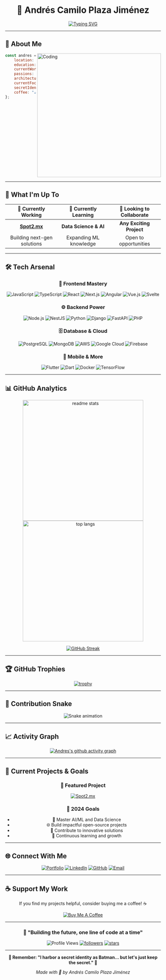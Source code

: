 # <div align="center">🎯 Andrés Camilo Plaza Jiménez</div>

<div align="center">
  
[![Typing SVG](https://readme-typing-svg.herokuapp.com?font=Fira+Code&size=30&duration=3000&pause=1000&color=00D9FF&center=true&vCenter=true&width=600&lines=Software+Developer+%F0%9F%9A%80;Full+Stack+Engineer+%F0%9F%92%BB;AI+%26+Chatbot+Specialist+%F0%9F%A4%96;From+Bogot%C3%A1%2C+Colombia+%F0%9F%87%A8%F0%9F%87%B4;Building+the+Future+%E2%9C%A8)](https://git.io/typing-svg)

</div>

---

## 🌟 About Me

<img align="right" alt="Coding" width="400" src="https://raw.githubusercontent.com/abhisheknaiidu/abhisheknaiidu/master/code.gif">

```javascript
const andres = {
    location: "Bogotá, Colombia 🇨🇴",
    education: "Computer Science - Universidad Central",
    currentWork: "Spot2.mx",
    passions: ["Coding", "Innovation", "Problem Solving"],
    architecture: ["Microservices", "Event-driven", "Serverless"],
    currentFocus: "AI/ML & Data Science",
    secretIdentity: "Batman 🦇 (shhh...)",
    coffee: "☕ Required for optimal performance"
};
```

<br clear="right"/>

---

## 🚀 What I'm Up To

<div align="center">

| 🔭 Currently Working | 🌱 Currently Learning | 👯 Looking to Collaborate |
|:---:|:---:|:---:|
| **[Spot2.mx](http://spot2.mx/)** | **Data Science & AI** | **Any Exciting Project** |
| Building next-gen solutions | Expanding ML knowledge | Open to opportunities |

</div>

---

## 🛠️ Tech Arsenal

<div align="center">

### 🎨 Frontend Mastery
![JavaScript](https://img.shields.io/badge/JavaScript-F7DF1E?style=for-the-badge&logo=javascript&logoColor=black)
![TypeScript](https://img.shields.io/badge/TypeScript-007ACC?style=for-the-badge&logo=typescript&logoColor=white)
![React](https://img.shields.io/badge/React-20232A?style=for-the-badge&logo=react&logoColor=61DAFB)
![Next.js](https://img.shields.io/badge/Next-black?style=for-the-badge&logo=next.js&logoColor=white)
![Angular](https://img.shields.io/badge/Angular-DD0031?style=for-the-badge&logo=angular&logoColor=white)
![Vue.js](https://img.shields.io/badge/Vue.js-35495E?style=for-the-badge&logo=vue.js&logoColor=4FC08D)
![Svelte](https://img.shields.io/badge/Svelte-4A4A55?style=for-the-badge&logo=svelte&logoColor=FF3E00)

### ⚙️ Backend Power
![Node.js](https://img.shields.io/badge/Node.js-43853D?style=for-the-badge&logo=node.js&logoColor=white)
![NestJS](https://img.shields.io/badge/NestJS-E0234E?style=for-the-badge&logo=nestjs&logoColor=white)
![Python](https://img.shields.io/badge/Python-3776AB?style=for-the-badge&logo=python&logoColor=white)
![Django](https://img.shields.io/badge/Django-092E20?style=for-the-badge&logo=django&logoColor=white)
![FastAPI](https://img.shields.io/badge/FastAPI-005571?style=for-the-badge&logo=fastapi)
![PHP](https://img.shields.io/badge/PHP-777BB4?style=for-the-badge&logo=php&logoColor=white)

### 🗄️ Database & Cloud
![PostgreSQL](https://img.shields.io/badge/PostgreSQL-316192?style=for-the-badge&logo=postgresql&logoColor=white)
![MongoDB](https://img.shields.io/badge/MongoDB-4EA94B?style=for-the-badge&logo=mongodb&logoColor=white)
![AWS](https://img.shields.io/badge/AWS-232F3E?style=for-the-badge&logo=amazon-aws&logoColor=white)
![Google Cloud](https://img.shields.io/badge/Google_Cloud-4285F4?style=for-the-badge&logo=google-cloud&logoColor=white)
![Firebase](https://img.shields.io/badge/Firebase-039BE5?style=for-the-badge&logo=Firebase&logoColor=white)

### 📱 Mobile & More
![Flutter](https://img.shields.io/badge/Flutter-02569B?style=for-the-badge&logo=flutter&logoColor=white)
![Dart](https://img.shields.io/badge/Dart-0175C2?style=for-the-badge&logo=dart&logoColor=white)
![Docker](https://img.shields.io/badge/Docker-2496ED?style=for-the-badge&logo=docker&logoColor=white)
![TensorFlow](https://img.shields.io/badge/TensorFlow-FF6F00?style=for-the-badge&logo=TensorFlow&logoColor=white)

</div>

---

## 📊 GitHub Analytics

<div align="center">
  
<img width="390" src="https://github-readme-stats.vercel.app/api?username=bue221&count_private=true&show_icons=true&theme=react&border_radius=10" alt="readme stats" />
<img width="390" src="https://github-readme-stats.vercel.app/api/top-langs/?username=bue221&layout=compact&theme=react&border_radius=10" alt="top langs" />

</div>

<div align="center">
  
[![GitHub Streak](https://streak-stats.demolab.com/?user=bue221&theme=react&border_radius=10)](https://git.io/streak-stats)

</div>

---

## 🏆 GitHub Trophies

<div align="center">
  
[![trophy](https://github-profile-trophy.vercel.app/?username=bue221&theme=react&no-frame=false&no-bg=false&margin-w=4)](https://github.com/ryo-ma/github-profile-trophy)

</div>

---

## 🐍 Contribution Snake

<div align="center">
  
![Snake animation](https://raw.githubusercontent.com/bue221/bue221/output/github-contribution-grid-snake-dark.svg)

</div>

---

## 📈 Activity Graph

<div align="center">
  
[![Andres's github activity graph](https://github-readme-activity-graph.vercel.app/graph?username=bue221&theme=react-dark&bg_color=20232a&hide_border=true)](https://github.com/ashutosh00710/github-readme-activity-graph)

</div>

---

## 🎯 Current Projects & Goals

<div align="center">

### 🚀 Featured Project
[![Spot2.mx](https://img.shields.io/badge/🌟_Spot2.mx-Visit_Project-FF6B6B?style=for-the-badge&logo=safari&logoColor=white)](http://spot2.mx/)

### 🎯 2024 Goals
- 🤖 Master AI/ML and Data Science
- 🌐 Build impactful open-source projects
- 🚀 Contribute to innovative solutions
- 🌱 Continuous learning and growth

</div>

---

## 🌐 Connect With Me

<div align="center">

[![Portfolio](https://img.shields.io/badge/Portfolio-FF5722?style=for-the-badge&logo=safari&logoColor=white)](https://bue221.vercel.app)
[![LinkedIn](https://img.shields.io/badge/LinkedIn-0077B5?style=for-the-badge&logo=linkedin&logoColor=white)](https://www.linkedin.com/in/bue221)
[![GitHub](https://img.shields.io/badge/GitHub-100000?style=for-the-badge&logo=github&logoColor=white)](https://www.github.com/bue221)
[![Email](https://img.shields.io/badge/Email-D14836?style=for-the-badge&logo=gmail&logoColor=white)](mailto:camiloplaza3@gmail.com)

</div>

---

## ☕ Support My Work

<div align="center">

If you find my projects helpful, consider buying me a coffee! ☕

[![Buy Me A Coffee](https://img.shields.io/badge/Buy_Me_A_Coffee-FFDD00?style=for-the-badge&logo=buy-me-a-coffee&logoColor=black)](https://www.buymeacoffee.com/bue221)

</div>

---

<div align="center">

### 💫 "Building the future, one line of code at a time"

![Profile Views](https://komarev.com/ghpvc/?username=bue221&label=Profile%20views&color=0e75b6&style=flat)
[![followers](https://img.shields.io/github/followers/bue221?label=Followers&style=social)](https://github.com/bue221/?tab=follow)
[![stars](https://img.shields.io/github/stars/bue221?label=Stars&style=social)](https://github.com/bue221)

</div>

---

<div align="center">
  
**🦇 Remember: "I harbor a secret identity as Batman... but let's just keep the secret." 🦇**

*Made with 💙 by Andrés Camilo Plaza Jiménez*

</div>
